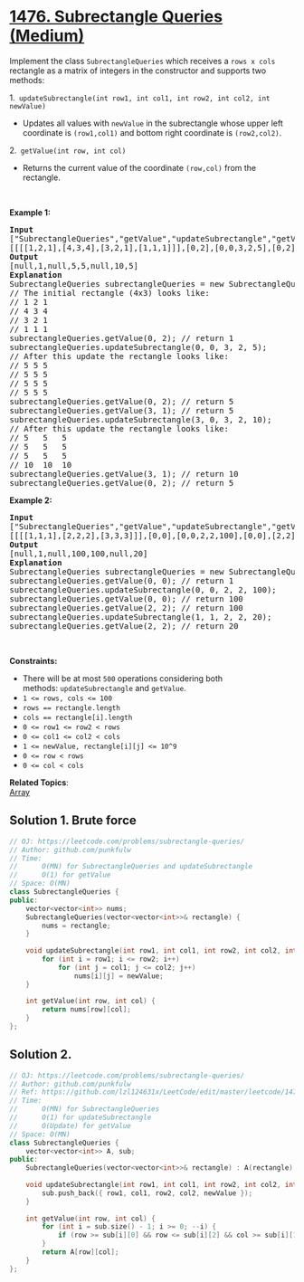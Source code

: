 # [1476. Subrectangle Queries (Medium)](https://leetcode.com/problems/subrectangle-queries/)

<p>Implement the class <code>SubrectangleQueries</code>&nbsp;which receives a <code>rows x cols</code> rectangle as a matrix of integers in the constructor and supports two methods:</p>

<p>1.<code>&nbsp;updateSubrectangle(int row1, int col1, int row2, int col2, int newValue)</code></p>

<ul>
	<li>Updates all values with <code>newValue</code> in the subrectangle whose upper left coordinate is <code>(row1,col1)</code> and bottom right coordinate is <code>(row2,col2)</code>.</li>
</ul>

<p>2.<code>&nbsp;getValue(int row, int col)</code></p>

<ul>
	<li>Returns the current value of the coordinate <code>(row,col)</code> from&nbsp;the rectangle.</li>
</ul>

<p>&nbsp;</p>
<p><strong>Example 1:</strong></p>

<pre><strong>Input</strong>
["SubrectangleQueries","getValue","updateSubrectangle","getValue","getValue","updateSubrectangle","getValue","getValue"]
[[[[1,2,1],[4,3,4],[3,2,1],[1,1,1]]],[0,2],[0,0,3,2,5],[0,2],[3,1],[3,0,3,2,10],[3,1],[0,2]]
<strong>Output</strong>
[null,1,null,5,5,null,10,5]
<strong>Explanation</strong>
SubrectangleQueries subrectangleQueries = new SubrectangleQueries([[1,2,1],[4,3,4],[3,2,1],[1,1,1]]);  
// The initial rectangle (4x3) looks like:
// 1 2 1
// 4 3 4
// 3 2 1
// 1 1 1
subrectangleQueries.getValue(0, 2); // return 1
subrectangleQueries.updateSubrectangle(0, 0, 3, 2, 5);
// After this update the rectangle looks like:
// 5 5 5
// 5 5 5
// 5 5 5
// 5 5 5 
subrectangleQueries.getValue(0, 2); // return 5
subrectangleQueries.getValue(3, 1); // return 5
subrectangleQueries.updateSubrectangle(3, 0, 3, 2, 10);
// After this update the rectangle looks like:
// 5   5   5
// 5   5   5
// 5   5   5
// 10  10  10 
subrectangleQueries.getValue(3, 1); // return 10
subrectangleQueries.getValue(0, 2); // return 5
</pre>

<p><strong>Example 2:</strong></p>

<pre><strong>Input</strong>
["SubrectangleQueries","getValue","updateSubrectangle","getValue","getValue","updateSubrectangle","getValue"]
[[[[1,1,1],[2,2,2],[3,3,3]]],[0,0],[0,0,2,2,100],[0,0],[2,2],[1,1,2,2,20],[2,2]]
<strong>Output</strong>
[null,1,null,100,100,null,20]
<strong>Explanation</strong>
SubrectangleQueries subrectangleQueries = new SubrectangleQueries([[1,1,1],[2,2,2],[3,3,3]]);
subrectangleQueries.getValue(0, 0); // return 1
subrectangleQueries.updateSubrectangle(0, 0, 2, 2, 100);
subrectangleQueries.getValue(0, 0); // return 100
subrectangleQueries.getValue(2, 2); // return 100
subrectangleQueries.updateSubrectangle(1, 1, 2, 2, 20);
subrectangleQueries.getValue(2, 2); // return 20
</pre>

<p>&nbsp;</p>
<p><strong>Constraints:</strong></p>

<ul>
	<li>There will be at most <code><font face="monospace">500</font></code>&nbsp;operations considering both methods:&nbsp;<code>updateSubrectangle</code> and <code>getValue</code>.</li>
	<li><code>1 &lt;= rows, cols &lt;= 100</code></li>
	<li><code>rows ==&nbsp;rectangle.length</code></li>
	<li><code>cols == rectangle[i].length</code></li>
	<li><code>0 &lt;= row1 &lt;= row2 &lt; rows</code></li>
	<li><code>0 &lt;= col1 &lt;= col2 &lt; cols</code></li>
	<li><code>1 &lt;= newValue, rectangle[i][j] &lt;= 10^9</code></li>
	<li><code>0 &lt;= row &lt; rows</code></li>
	<li><code>0 &lt;= col &lt; cols</code></li>
</ul>

**Related Topics**:  
[Array](https://leetcode.com/tag/array/)

## Solution 1. Brute force

```cpp
// OJ: https://leetcode.com/problems/subrectangle-queries/
// Author: github.com/punkfulw
// Time:
//      O(MN) for SubrectangleQueries and updateSubrectangle
//      O(1) for getValue
// Space: O(MN)
class SubrectangleQueries {
public:
    vector<vector<int>> nums;
    SubrectangleQueries(vector<vector<int>>& rectangle) {
        nums = rectangle;
    }
    
    void updateSubrectangle(int row1, int col1, int row2, int col2, int newValue) {
        for (int i = row1; i <= row2; i++)
            for (int j = col1; j <= col2; j++)
                nums[i][j] = newValue;
    }
    
    int getValue(int row, int col) {
        return nums[row][col];
    }
};

```

## Solution 2.

```cpp
// OJ: https://leetcode.com/problems/subrectangle-queries/
// Author: github.com/punkfulw
// Ref: https://github.com/lzl124631x/LeetCode/edit/master/leetcode/1476.%20Subrectangle%20Queries/README.md 
// Time:
//      O(MN) for SubrectangleQueries
//      O(1) for updateSubrectangle
//      O(Update) for getValue
// Space: O(MN)
class SubrectangleQueries {
    vector<vector<int>> A, sub;
public:
    SubrectangleQueries(vector<vector<int>>& rectangle) : A(rectangle) {}
    
    void updateSubrectangle(int row1, int col1, int row2, int col2, int newValue) {
        sub.push_back({ row1, col1, row2, col2, newValue });
    }
    
    int getValue(int row, int col) {
        for (int i = sub.size() - 1; i >= 0; --i) {
            if (row >= sub[i][0] && row <= sub[i][2] && col >= sub[i][1] && col <= sub[i][3]) return sub[i][4];
        }
        return A[row][col];
    }
};
```
